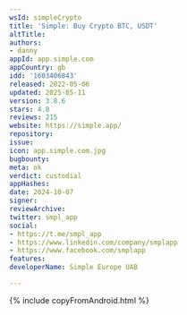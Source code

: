 ```yaml
---
wsId: simpleCrypto
title: 'Simple: Buy Сrypto BTC, USDT'
altTitle: 
authors:
- danny
appId: app.simple.com
appCountry: gb
idd: '1603406843'
released: 2022-05-06
updated: 2025-05-11
version: 3.8.6
stars: 4.8
reviews: 215
website: https://simple.app/
repository: 
issue: 
icon: app.simple.com.jpg
bugbounty: 
meta: ok
verdict: custodial
appHashes: 
date: 2024-10-07
signer: 
reviewArchive: 
twitter: smpl_app
social:
- https://t.me/smpl_app
- https://www.linkedin.com/company/smplapp
- https://www.facebook.com/smplapp
features: 
developerName: Simple Europe UAB

---
```


{% include copyFromAndroid.html %}